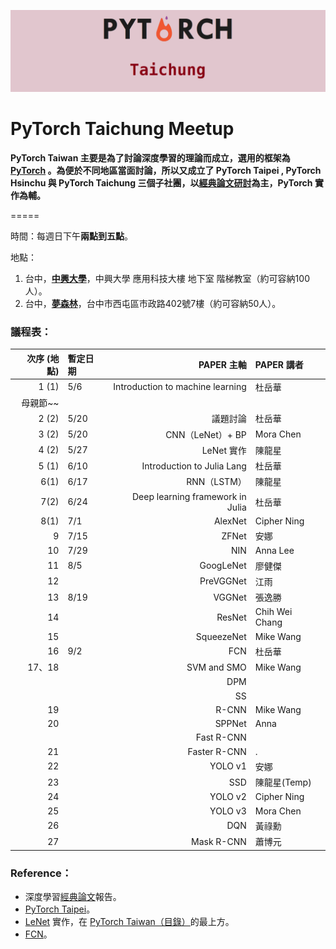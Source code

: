 ![](/assets/pytorch.png)

# PyTorch Taichung Meetup

**PyTorch Taiwan 主要是為了討論深度學習的理論而成立，選用的框架為 **[**PyTorch**](http://hemingwang.blogspot.tw/2017/11/pytorch-taiwan.html )** 。為便於不同地區當面討論，所以又成立了 PyTorch Taipei , PyTorch Hsinchu 與 PyTorch Taichung 三個子社團，以**[**經典論文研討**](http://hemingwang.blogspot.tw/2016/12/ai_20.html)**為主，PyTorch 實作為輔。**

=====

時間：每週日下午**兩點到五點**。

地點：

1. 台中，[**中興大學**](https://goo.gl/maps/a6WNiQyHPyG2)，中興大學 應用科技大樓 地下室 階梯教室（約可容納100人）。
2. 台中，[**夢森林**](https://www.google.com.tw/maps/place/407台中市西屯區市政路402號7/@24.1592686,120.637529,17z/data=!3m1!4b1!4m5!3m4!1s0x34693dedad1dc1e9:0xf2c440c75d475628!8m2!3d24.1592637!4d120.6397177?hl=zh-TW&authuser=0)，台中市西屯區市政路402號7樓（約可容納50人）。

### 議程表：

| **次序 \(地點\)** | **暫定日期** | **PAPER 主軸** | **PAPER 講者** |
| ---: | :--- | ---: | :--- |
| 1 \(1\) | 5/6 | Introduction to machine learning | 杜岳華 |
| 母親節~~ |  |  |  |
| 2 \(2\) | 5/20 | 議題討論 | 杜岳華 |
| 3 \(2\) | 5/20 | CNN（LeNet）+ BP | Mora Chen |
| 4 \(2\) | 5/27 | LeNet 實作 | 陳龍星 |
| 5 \(1\) | 6/10 | Introduction to Julia Lang | 杜岳華 |
| 6\(1\) | 6/17 | RNN（LSTM） | 陳龍星 |
| 7\(2\) | 6/24 | Deep learning framework in Julia | 杜岳華 |
| 8\(1\) | 7/1 | AlexNet | Cipher Ning |
| 9 | 7/15 | ZFNet | 安娜 |
| 10 | 7/29 | NIN | Anna Lee |
| 11 | 8/5 | GoogLeNet | 廖健傑 |
| 12 |  | PreVGGNet | 江雨 |
| 13 | 8/19 | VGGNet | 張逸勝 |
| 14 |  | ResNet | Chih Wei Chang |
| 15 |  | SqueezeNet | Mike Wang |
| 16 | 9/2 | FCN | 杜岳華 |
| 17、18 |  | SVM and SMO | Mike Wang |
|  |  | DPM |  |
|  |  | SS |  |
| 19 |  | R-CNN | Mike Wang |
| 20 |  | SPPNet | Anna |
|  |  | Fast R-CNN |  |
| 21 |  | Faster R-CNN | . |
| 22 |  | YOLO v1 | 安娜 |
| 23 |  | SSD | 陳龍星\(Temp\) |
| 24 |  | YOLO v2 | Cipher Ning |
| 25 |  | YOLO v3 | Mora Chen |
| 26 |  | DQN | 黃祿勳 |
| 27 |  | Mask R-CNN | 蕭博元 |

### Reference：

* 深度學習[經典論文](http://hemingwang.blogspot.tw/2018/01/pytorchseminar.html)報告。
* [PyTorch Taipei](https://mattwang44.github.io/en/notes/PyTorchTP/#3-進度表與連結整理)。
* [LeNet](http://hemingwang.blogspot.tw/2017/04/lenet.html ) 實作，在 [PyTorch Taiwan（目錄）](http://hemingwang.blogspot.tw/2017/11/pytorch-taiwan.html)的最上方。
* [FCN](http://hemingwang.blogspot.tw/2018/02/deep-learningfcn.html)。



